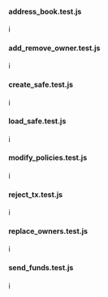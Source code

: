 #### address_book.test.js
i
#### add_remove_owner.test.js
i
#### create_safe.test.js
i
#### load_safe.test.js
i
#### modify_policies.test.js
i
#### reject_tx.test.js
i
#### replace_owners.test.js
i
#### send_funds.test.js
i
